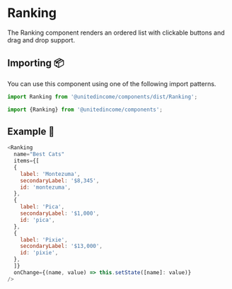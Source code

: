 # Ranking

The Ranking component renders an ordered list with clickable buttons and drag and drop support.

## Importing 📦

You can use this component using one of the following import patterns.

```javascript
import Ranking from '@unitedincome/components/dist/Ranking';
```

```javascript
import {Ranking} from '@unitedincome/components';
```

## Example 🚀

```javascript
<Ranking
  name="Best Cats"
  items={[
  {
    label: 'Montezuma',
    secondaryLabel: '$8,345',
    id: 'montezuma',
  },
  {
    label: 'Pica',
    secondaryLabel: '$1,000',
    id: 'pica',
  },
  {
    label: 'Pixie',
    secondaryLabel: '$13,000',
    id: 'pixie',
  },
  ]}
  onChange={(name, value) => this.setState([name]: value)}
/>
```
